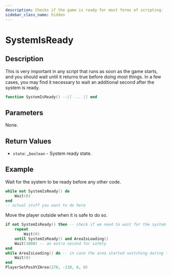 ```yaml
---
description: Checks if the game is ready for most forms of scripting.
sidebar_class_name: hidden
---
```


# SystemIsReady

## Description

This is very important in any script that runs as soon as the game starts, and you should wait until it returns true before doing most things. In a few cases, you may find it necessary to wait an additional second after the system is ready.

```lua
function SystemIsReady() --[[ ... ]] end
```

## Parameters

None.

## Return Values

- `state`: _`boolean` - System ready state.

## Example

Wait for the system to be ready before any other code.

```lua
while not SystemIsReady() do
	Wait(0)
end
-- actual stuff you want to do here
```

Move the player outside when it is safe to do so.

```lua
if not SystemIsReady() then -- check if we need to wait for the system at all (won't be the case if the script started late)
	repeat
		Wait(0)
	until SystemIsReady() and AreaIsLoading()
	Wait(1000) -- an extra second for safety
end
while AreaIsLoading() do -- in case the area started switching during the wait, or was already switching without the wait
	Wait(0)
end
PlayerSetPosXYZArea(270, -110, 6, 0)
```

